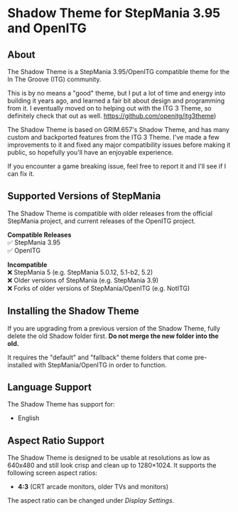 # Shadow Theme for StepMania 3.95 and OpenITG

## About

The Shadow Theme is a StepMania 3.95/OpenITG compatible theme for the In The Groove (ITG) community.

This is by no means a "good" theme, but I put a lot of time and energy into building it years ago, and learned a fair bit about design and programming from it. I eventually moved on to helping out with the ITG 3 Theme, so definitely check that out as well. https://github.com/openitg/itg3theme) 

The Shadow Theme is based on GRIM.657's Shadow Theme, and has many custom and backported features from the ITG 3 Theme. I've made a few improvements to it and fixed any major compatibility issues before making it public, so hopefully you'll have an enjoyable experience.

If you encounter a game breaking issue, feel free to report it and I'll see if I can fix it.


## Supported Versions of StepMania

The Shadow Theme is compatible with older releases from the official StepMania project, and current releases of the OpenITG project.

**Compatible Releases**<br>
✅ StepMania 3.95<br>
✅ OpenITG<br>


**Incompatible**<br>
❌ StepMania 5 (e.g. StepMania 5.0.12, 5.1-b2, 5.2)<br>
❌ Older versions of StepMania (e.g. StepMania 3.9)<br>
❌ Forks of older versions of StepMania/OpenITG (e.g. NotITG)<br>


## Installing the Shadow Theme

If you are upgrading from a previous version of the Shadow Theme, fully delete the old Shadow folder first.  **Do not merge the new folder into the old.**

It requires the "default" and "fallback" theme folders that come pre-installed with StepMania/OpenITG in order to function.


## Language Support

The Shadow Theme has support for:

  * English


## Aspect Ratio Support

The Shadow Theme is designed to be usable at resolutions as low as 640x480 and still look crisp and clean up to 1280×1024. It supports the following screen aspect ratios:

  * <strong>4:3</strong> (CRT arcade monitors, older TVs and monitors)

The aspect ratio can be changed under *Display Settings*.